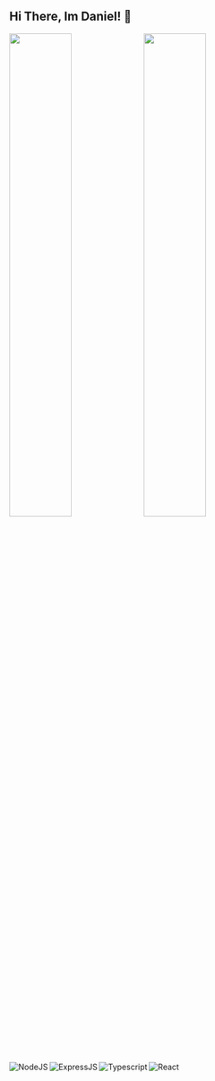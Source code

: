 ## Hi There, Im Daniel! 👋

<img align="left" width="47%" src="https://github-readme-stats.vercel.app/api?username=onenterframe01&show_icons=true&theme=radical"/>

<img align="left" width="47%"  src="https://github-readme-stats.vercel.app/api/top-langs/?username=onenterframe01&layout=compact/">


<img alt="NodeJS" align="left" src="https://img.shields.io/badge/node.js-6DA55F?style=for-the-badge&logo=node.js&logoColor=white" />
<img alt="ExpressJS" align="left" src="https://img.shields.io/badge/express.js-%23404d59.svg?style=for-the-badge&logo=express&logoColor=%2361DAFB" />
<img alt="Typescript" align="left" src="https://img.shields.io/badge/typescript-%23007ACC.svg?style=for-the-badge&logo=typescript&logoColor=white" />
<img alt="React" align="left" src="https://img.shields.io/badge/react-%2320232a.svg?style=for-the-badge&logo=react&logoColor=%2361DAFB" />


